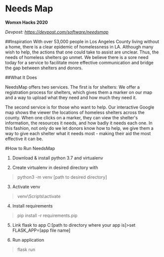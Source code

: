# Needs Map
**Womxn Hacks 2020**

*Devpost: https://devpost.com/software/needsmap*


##Inspiration
With over 53,000 people in Los Angeles County living without a home, there is a clear epidemic of homelessness in LA. Although many wish to help, the actions that one could take to assist are unclear. Thus, the needs of homeless shelters go unmet. We believe there is a sore need today for a service to facilitate more effective communication and bridge the gap between shelters and donors.

##What It Does

NeedsMap offers two services. The first is for shelters: We offer a registration process for shelters, which gives them a marker on our map and a way to upload what they need and how much they need it.

The second service is for those who want to help. Our interactive Google map shows the viewer the locations of homeless shelters across the county. When one clicks on a marker, they can view the shelter's information, the resources it needs, and how badly it needs each one. In this fashion, not only do we let donors know how to help, we give them a way to give each shelter what it needs most - making their aid the most effective it can be.

#How to Run NeedsMap

1) Download & install python 3.7 and virtualenv

2) Create virtualenv in desired directory with
>python3 -m venv [path to desired directory]

3) Activate venv
>venv\Scripts\activate

4) Install requirements
>pip install -r requirements.pip

5) Link flask to app
C:[path to directory where your app is]>set FLASK_APP=[app file name]

5) Run application
>flask run